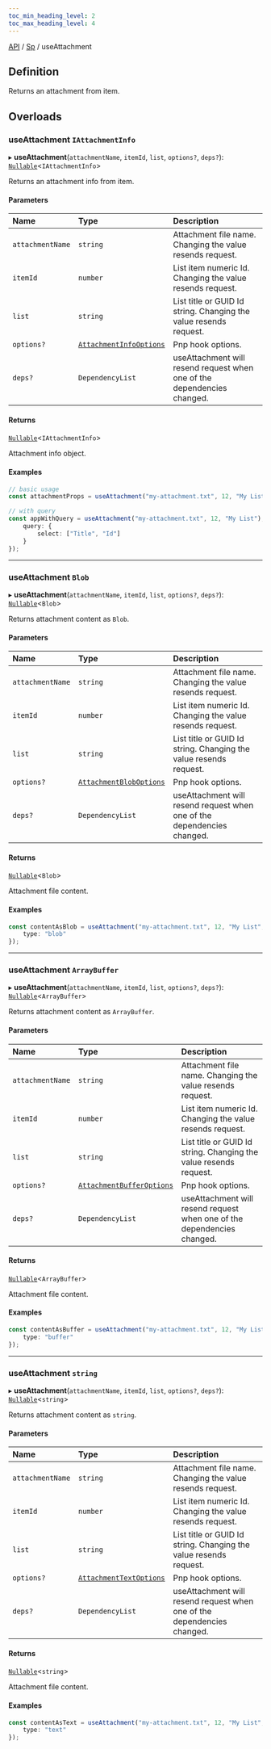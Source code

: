 ```yaml
---
toc_min_heading_level: 2
toc_max_heading_level: 4
---
```


[API](API/index.md) / [Sp](API/index.md#sp) / useAttachment

## Definition

Returns an attachment from item.

## Overloads

### useAttachment `IAttachmentInfo`

▸ **useAttachment**(`attachmentName`, `itemId`, `list`, `options?`, `deps?`): [`Nullable`](NullableT.md#nullable)<`IAttachmentInfo`\>

Returns an attachment info from item.

#### Parameters

| Name | Type | Description |
| :------ | :------ | :------ |
| `attachmentName` | `string` | Attachment file name. Changing the value resends request. |
| `itemId` | `number` | List item numeric Id. Changing the value resends request. |
| `list` | `string` | List title or GUID Id string. Changing the value resends request. |
| `options?` | [`AttachmentInfoOptions`](AttachmentInfoOptions.md) | Pnp hook options. |
| `deps?` | `DependencyList` | useAttachment will resend request when one of the dependencies changed. |

#### Returns

[`Nullable`](NullableT.md#nullable)<`IAttachmentInfo`\>

Attachment info object.

#### Examples

```typescript
// basic usage
const attachmentProps = useAttachment("my-attachment.txt", 12, "My List");

// with query
const appWithQuery = useAttachment("my-attachment.txt", 12, "My List"), {
	query: {
		select: ["Title", "Id"]
	}
});
```


---------


### useAttachment `Blob`

▸ **useAttachment**(`attachmentName`, `itemId`, `list`, `options?`, `deps?`): [`Nullable`](NullableT.md#nullable)<`Blob`\>

Returns attachment content as `Blob`.

#### Parameters

| Name | Type | Description |
| :------ | :------ | :------ |
| `attachmentName` | `string` | Attachment file name. Changing the value resends request. |
| `itemId` | `number` | List item numeric Id. Changing the value resends request. |
| `list` | `string` | List title or GUID Id string. Changing the value resends request. |
| `options?` | [`AttachmentBlobOptions`](AttachmentBlobOptions.md) | Pnp hook options. |
| `deps?` | `DependencyList` | useAttachment will resend request when one of the dependencies changed. |

#### Returns

[`Nullable`](NullableT.md#nullable)<`Blob`\>

Attachment file content.

#### Examples

```typescript
const contentAsBlob = useAttachment("my-attachment.txt", 12, "My List", {
	type: "blob"
});
```


---------


### useAttachment `ArrayBuffer`

▸ **useAttachment**(`attachmentName`, `itemId`, `list`, `options?`, `deps?`): [`Nullable`](NullableT.md#nullable)<`ArrayBuffer`\>

Returns attachment content as `ArrayBuffer`.

#### Parameters

| Name | Type | Description |
| :------ | :------ | :------ |
| `attachmentName` | `string` | Attachment file name. Changing the value resends request. |
| `itemId` | `number` | List item numeric Id. Changing the value resends request. |
| `list` | `string` | List title or GUID Id string. Changing the value resends request. |
| `options?` | [`AttachmentBufferOptions`](AttachmentBufferOptions.md) | Pnp hook options. |
| `deps?` | `DependencyList` | useAttachment will resend request when one of the dependencies changed. |

#### Returns

[`Nullable`](NullableT.md#nullable)<`ArrayBuffer`\>

Attachment file content.

#### Examples

```typescript
const contentAsBuffer = useAttachment("my-attachment.txt", 12, "My List", {
	type: "buffer"
});
```


---------


### useAttachment `string`

▸  **useAttachment**(`attachmentName`, `itemId`, `list`, `options?`, `deps?`): [`Nullable`](NullableT.md#nullable)<`string`\>

Returns attachment content as `string`.

#### Parameters

| Name | Type | Description |
| :------ | :------ | :------ |
| `attachmentName` | `string` | Attachment file name. Changing the value resends request. |
| `itemId` | `number` | List item numeric Id. Changing the value resends request. |
| `list` | `string` | List title or GUID Id string. Changing the value resends request. |
| `options?` | [`AttachmentTextOptions`](AttachmentTextOptions.md) | Pnp hook options. |
| `deps?` | `DependencyList` | useAttachment will resend request when one of the dependencies changed. |

#### Returns

[`Nullable`](NullableT.md#nullable)<`string`\>

Attachment file content.

#### Examples

```typescript
const contentAsText = useAttachment("my-attachment.txt", 12, "My List", {
	type: "text"
});
```